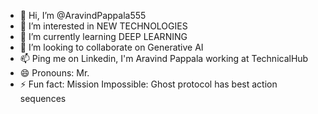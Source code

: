 - 👋 Hi, I’m @AravindPappala555
- 👀 I’m interested in NEW TECHNOLOGIES
- 🌱 I’m currently learning DEEP LEARNING
- 💞️ I’m looking to collaborate on Generative AI
- 📫 Ping me on Linkedin, I'm Aravind Pappala working at TechnicalHub 
- 😄 Pronouns: Mr.
- ⚡ Fun fact: Mission Impossible: Ghost protocol has best action sequences

<!---
AravindPappala555/AravindPappala555 is a ✨ special ✨ repository because its `README.md` (this file) appears on your GitHub profile.
You can click the Preview link to take a look at your changes.
--->
